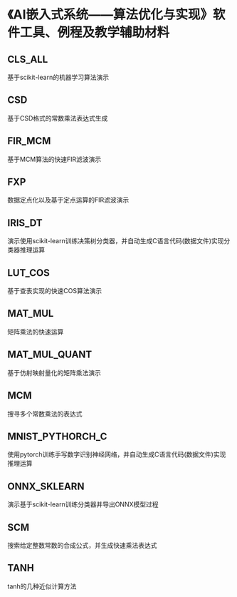 # 《AI嵌入式系统——算法优化与实现》软件工具、例程及教学辅助材料
## CLS_ALL
基于scikit-learn的机器学习算法演示
## CSD
基于CSD格式的常数乘法表达式生成
## FIR_MCM 
基于MCM算法的快速FIR滤波演示
## FXP 
数据定点化以及基于定点运算的FIR滤波演示
## IRIS_DT
演示使用scikit-learn训练决策树分类器，并自动生成C语言代码(数据文件)实现分类器推理运算
## LUT_COS
基于查表实现的快速COS算法演示
## MAT_MUL 
矩阵乘法的快速运算
## MAT_MUL_QUANT
基于仿射映射量化的矩阵乘法演示
## MCM 
搜寻多个常数乘法的表达式
## MNIST_PYTHORCH_C
使用pytorch训练手写数字识别神经网络，并自动生成C语言代码(数据文件)实现推理运算
## ONNX_SKLEARN
演示基于scikit-learn训练分类器并导出ONNX模型过程
## SCM
搜索给定整数常数的合成公式，并生成快速乘法表达式
## TANH
tanh的几种近似计算方法
